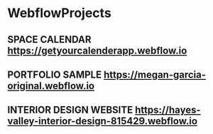 # WebflowProjects

SPACE CALENDAR
https://getyourcalenderapp.webflow.io
------------------------
PORTFOLIO SAMPLE
https://megan-garcia-original.webflow.io
------------------------
INTERIOR DESIGN WEBSITE
https://hayes-valley-interior-design-815429.webflow.io
------------------------
